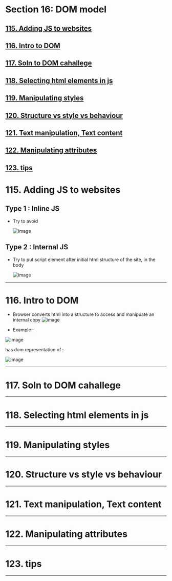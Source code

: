 # Section 16: DOM model
## [115. Adding JS to websites]()
## [116. Intro to DOM ]()
## [117. Soln to DOM cahallege](https://github.com/vinitkesh/webdev.notes/blob/main/Udemy%20%3A%20The%20complete%202023%20Web%20dev%20Bootcamp/S16_DOM.md#117-soln-to-dom-cahallege-1)
## [118. Selecting html elements in js](https://github.com/vinitkesh/webdev.notes/blob/main/Udemy%20%3A%20The%20complete%202023%20Web%20dev%20Bootcamp/S16_DOM.md#118-selecting-html-elements-in-js-1)
## [119. Manipulating styles](https://github.com/vinitkesh/webdev.notes/blob/main/Udemy%20%3A%20The%20complete%202023%20Web%20dev%20Bootcamp/S16_DOM.md#119-manipulating-styles-1)
## [120. Structure vs style vs behaviour](https://github.com/vinitkesh/webdev.notes/blob/main/Udemy%20%3A%20The%20complete%202023%20Web%20dev%20Bootcamp/S16_DOM.md#120-structure-vs-style-vs-behaviour-1)
## [121. Text manipulation, Text content ](https://github.com/vinitkesh/webdev.notes/blob/main/Udemy%20%3A%20The%20complete%202023%20Web%20dev%20Bootcamp/S16_DOM.md#121-text-manipulation-text-content)
## [122. Manipulating attributes](https://github.com/vinitkesh/webdev.notes/blob/main/Udemy%20%3A%20The%20complete%202023%20Web%20dev%20Bootcamp/S16_DOM.md#122-manipulating-attributes-1)
## [123. tips](https://github.com/vinitkesh/webdev.notes/blob/main/Udemy%20%3A%20The%20complete%202023%20Web%20dev%20Bootcamp/S16_DOM.md#123-tips-1)

# 115. Adding JS to websites

## Type 1 : Inline JS
- Try to avoid

    ![image](https://github.com/vinitkesh/webdev.notes/assets/139075087/b8e1137b-83a7-4097-b686-6aaa4e37d2da)
## Type 2 : Internal JS
- Try to put script element after initial html structure of the site, in the body

  
    ![image](https://github.com/vinitkesh/webdev.notes/assets/139075087/e8adfb6a-9bdb-45c3-93f6-b7da61988776)


---
# 116. Intro to DOM 

- Browser converts html into a structure to access and manipuate an internal copy
![image](https://github.com/vinitkesh/webdev.notes/assets/139075087/51537e20-1d80-4871-b84a-1363e522a94c)

- Example :

![image](https://github.com/vinitkesh/webdev.notes/assets/139075087/5af80686-69cc-424a-a70d-eca437762b7a)

has dom representation of :

![image](https://github.com/vinitkesh/webdev.notes/assets/139075087/34e81607-f316-4127-aa9e-2b36d8725c70)




---
# 117. Soln to DOM cahallege

---
# 118. Selecting html elements in js

---
# 119. Manipulating styles

---
# 120. Structure vs style vs behaviour

---
# 121. Text manipulation, Text content 

---
# 122. Manipulating attributes

---
# 123. tips

---
